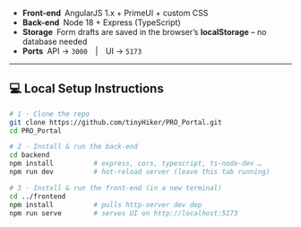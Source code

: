 
* **Front-end** AngularJS 1.x + PrimeUI + custom CSS  
* **Back-end** Node 18 + Express (TypeScript)  
* **Storage** Form drafts are saved in the browser’s **localStorage** – no database needed  
* **Ports** API → `3000` | UI → `5173`

---

## 💻 Local Setup Instructions

```bash
# 1 · Clone the repo
git clone https://github.com/tinyHiker/PRO_Portal.git
cd PRO_Portal

# 2 · Install & run the back-end
cd backend
npm install          # express, cors, typescript, ts-node-dev …
npm run dev          # hot-reload server (leave this tab running)

# 3 · Install & run the front-end (in a new terminal)
cd ../frontend
npm install          # pulls http-server dev dep
npm run serve        # serves UI on http://localhost:5173
